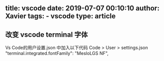 title: vscode
date: 2019-07-07 00:10:10 
author: Xavier
tags: 
    - vscode
type: article
---

## 改变 vscode terminal 字体

Vs Code的用户设置.json  中加入以下代码
Code > User > settings.json
"terminal.integrated.fontFamily": "MesloLGS NF",
